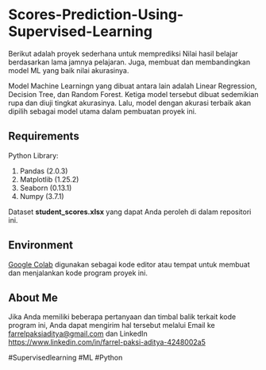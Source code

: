 # Scores-Prediction-Using-Supervised-Learning
Berikut adalah proyek sederhana untuk memprediksi Nilai hasil belajar berdasarkan lama jamnya pelajaran. Juga, membuat dan membandingkan model ML yang baik nilai akurasinya.

Model Machine Learningn yang dibuat antara lain adalah Linear Regression, Decision Tree, dan Random Forest. Ketiga model tersebut dibuat sedemikian rupa dan diuji tingkat akurasinya. Lalu, model dengan akurasi terbaik akan dipilih sebagai model utama dalam pembuatan proyek ini.

## Requirements
Python Library:
1. Pandas (2.0.3)
2. Matplotlib (1.25.2)
3. Seaborn (0.13.1)
4. Numpy (3.7.1)

Dataset **student_scores.xlsx** yang dapat Anda peroleh di dalam repositori ini.

## Environment
[Google Colab](https://colab.research.google.com/) digunakan sebagai kode editor atau tempat untuk membuat dan menjalankan kode program proyek ini.

## About Me
Jika Anda memiliki beberapa pertanyaan dan timbal balik terkait kode program ini, Anda dapat mengirim hal tersebut melalui Email ke farrelpaksiaditya@gmail.com dan LinkedIn https://www.linkedin.com/in/farrel-paksi-aditya-4248002a5

#Supervisedlearning #ML #Python
